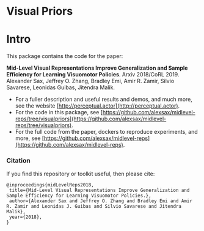 # Visual Priors


# Intro
This package contains the code for the paper:

**Mid-Level Visual Representations Improve Generalization and Sample Efficiency for Learning Visuomotor Policies**. Arxiv 2018/CoRL 2019. Alexander Sax, Jeffrey O. Zhang, Bradley Emi, Amir R. Zamir, Silvio Savarese, Leonidas Guibas, Jitendra Malik.

- For a fuller description and useful results and demos, and much more, see the website [http://perceptual.actor](http://perceptual.actor).
- For the code in this package, see [https://github.com/alexsax/midlevel-reps/tree/visualpriors](https://github.com/alexsax/midlevel-reps/tree/visualpriors).
- For the full code from the paper, dockers to reproduce experiments, and more, see [https://github.com/alexsax/midlevel-reps](https://github.com/alexsax/midlevel-reps).


### Citation
If you find this repository or toolkit useful, then please cite:
```
@inproceedings{midLevelReps2018,
 title={Mid-Level Visual Representations Improve Generalization and Sample Efficiency for Learning Visuomotor Policies.},
 author={Alexander Sax and Jeffrey O. Zhang and Bradley Emi and Amir R. Zamir and Leonidas J. Guibas and Silvio Savarese and Jitendra Malik},
 year={2018},
}
```


